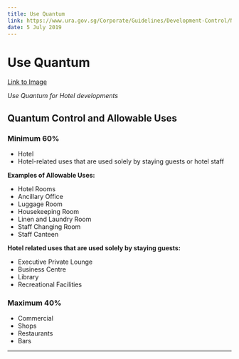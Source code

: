 ```yaml
---
title: Use Quantum
link: https://www.ura.gov.sg/Corporate/Guidelines/Development-Control/Non-Residential/Hotel/Use-Quantum
date: 5 July 2019
---
```


# Use Quantum

[Link to Image](https://www.ura.gov.sg/-/media/Corporate/Guidelines/Development-control/Hotel/H02_Use_Quantum.jpg?h=100%25&w=100%25)

*Use Quantum for Hotel developments*

## Quantum Control and Allowable Uses

### Minimum 60%
- Hotel
- Hotel-related uses that are used solely by staying guests or hotel staff

**Examples of Allowable Uses:**
- Hotel Rooms
- Ancillary Office
- Luggage Room
- Housekeeping Room
- Linen and Laundry Room
- Staff Changing Room
- Staff Canteen

**Hotel related uses that are used solely by staying guests:**
- Executive Private Lounge
- Business Centre
- Library
- Recreational Facilities

### Maximum 40%
- Commercial
- Shops
- Restaurants
- Bars

---


